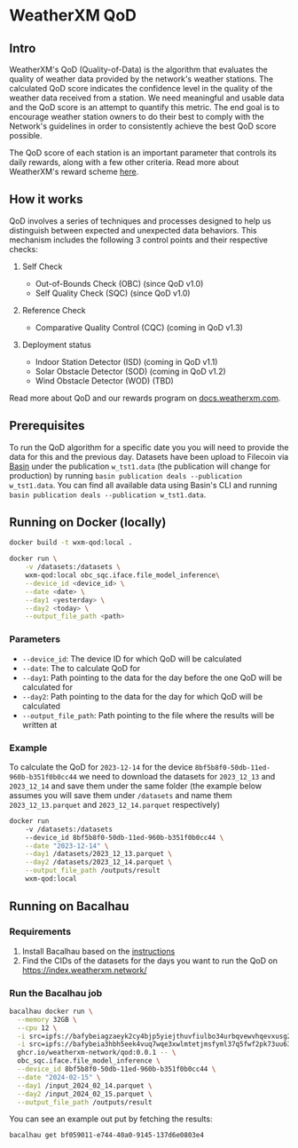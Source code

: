 # WeatherXM QoD

## Intro

WeatherXM's QoD (Quality-of-Data) is the algorithm that evaluates the quality of weather data provided by the network's weather stations. The calculated QoD score indicates the confidence level in the quality of the weather data received from a station. We need meaningful and usable data and the QoD score is an attempt to quantify this metric. The end goal is to encourage weather station owners to do their best to comply with the Network's guidelines in order to consistently achieve the best QoD score possible.

The QoD score of each station is an important parameter that controls its daily rewards, along with a few other criteria. Read more about WeatherXM's reward scheme [here](https://docs.weatherxm.com/reward-mechanism).

## How it works

QoD involves a series of techniques and processes designed to help us distinguish between expected and unexpected data behaviors. This mechanism includes the following 3 control points and their respective checks:

1. Self Check
   - Out-of-Bounds Check (OBC) (since QoD v1.0)
   - Self Quality Check (SQC) (since QoD v1.0)

2. Reference Check
   - Comparative Quality Control (CQC) (coming in QoD v1.3)

3. Deployment status
   - Indoor Station Detector (ISD) (coming in QoD v1.1)
   - Solar Obstacle Detector (SOD) (coming in QoD v1.2)
   - Wind Obstacle Detector (WOD) (TBD)
  
Read more about QoD and our rewards program on [docs.weatherxm.com](https://docs.weatherxm.com/project).

## Prerequisites

To run the QoD algorithm for a specific date you you will need to provide the data for this and the previous day. Datasets have been upload to Filecoin via [Basin](https://github.com/tablelandnetwork/basin-cli) under the publication `w_tst1.data` (the publication will change for production) by running `basin publication deals --publication w_tst1.data`. You can find all available data using Basin's CLI and running `basin publication deals --publication w_tst1.data`.

## Running on Docker (locally)

```bash
docker build -t wxm-qod:local .

docker run \
	-v /datasets:/datasets \
	wxm-qod:local obc_sqc.iface.file_model_inference\
	--device_id <device_id> \
	--date <date> \
	--day1 <yesterday> \
	--day2 <today> \
	--output_file_path <path>
```

### Parameters
- `--device_id`: The device ID for which QoD will be calculated
- `--date`: The to calculate QoD for
- `--day1`: Path pointing to the data for the day before the one QoD will be calculated for
- `--day2`: Path pointing to the data for the day for which QoD will be calculated
- `--output_file_path`: Path pointing to the file where the results will be written at

### Example

To calculate the QoD for `2023-12-14` for the device `8bf5b8f0-50db-11ed-960b-b351f0b0cc44` we need to download the datasets for `2023_12_13` and `2023_12_14` and save them under the same folder (the example below assumes you will save them under `/datasets` and name them `2023_12_13.parquet` and `2023_12_14.parquet` respectively)

```bash
docker run
	-v /datasets:/datasets
	--device_id 8bf5b8f0-50db-11ed-960b-b351f0b0cc44 \
	--date "2023-12-14" \
	--day1 /datasets/2023_12_13.parquet \
	--day2 /datasets/2023_12_14.parquet \
	--output_file_path /outputs/result
	wxm-qod:local
```

## Running on Bacalhau

### Requirements
1. Install Bacalhau based on the [instructions](https://docs.bacalhau.org/getting-started/installation)
2. Find the CIDs of the datasets for the days you want to run the QoD on https://index.weatherxm.network/

### Run the Bacalhau job

```bash
bacalhau docker run \
  --memory 32GB \
  --cpu 12 \
  -i src=ipfs://bafybeiagzaeyk2cy4bjp5yiejthuvfiulbo34urbqvewvhqevxusg2cfce,dst=/input_2024_02_14.parquet \
  -i src=ipfs://bafybeia3hbh5eek4vuq7wqe3xwlmtetjmsfyml37q5fwf2pk73uu63es3a,dst=/input_2024_02_15.parquet \
  ghcr.io/weatherxm-network/qod:0.0.1 -- \
  obc_sqc.iface.file_model_inference \
  --device_id 8bf5b8f0-50db-11ed-960b-b351f0b0cc44 \
  --date "2024-02-15" \
  --day1 /input_2024_02_14.parquet \
  --day2 /input_2024_02_15.parquet \
  --output_file_path /outputs/result
```

You can see an example out put by fetching the results:
```bash
bacalhau get bf059011-e744-40a0-9145-137d6e0803e4
```
